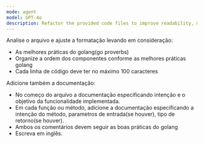 ```yaml
---
mode: agent
model: GPT-4o
description: Refactor the provided code files to improve readability, maintainability, and performance.
---
```


Analise o arquivo e ajuste a formatação levando em consideração:
* As melhores práticas do golang(go proverbs)
* Organize a ordem dos componentes conforme as melhores práticas golang
* Cada linha de código deve ter no máximo 100 caracteres

Adicione também a documentação:
* No começo do arquivo a documentação especificando intenção e o objetivo da funcionalidade implementada.
* Em cada função ou método, adicione a documentação especificando a intenção do método, parametros de entrada(se houver), tipo de retorno(se houver).
* Ambos os comentários devem seguir as boas práticas do golang
* Escreva em inglês.